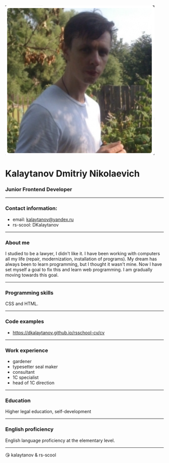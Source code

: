 ![DKalaytanov](1.png "DKalaytanov")

# Kalaytanov Dmitriy Nikolaevich
### Junior Frontend Developer

________________________________
### Contact information:

- email: kalaytanov@yandex.ru
- rs-scool: DKalaytanov
________________________________

### About me

I studied to be a lawyer, I didn't like it. I have been working with computers all 
my life (repair, modernization, installation of programs). My dream has always been to 
learn programming, but I thought it wasn't mine. Now I have set myself a goal to fix 
this and learn web programming. I am gradually moving towards this goal.

________________________________

### Programming skills

CSS and HTML. 

________________________________

### Сode examples
* https://dkalaytanov.github.io/rsschool-cv/cv

________________________________

### Work experience

 - gardener
 - typesetter seal maker
 - consultant
 - 1C specialist
 - head of 1C direction

________________________________

### Education

Higher legal education, self-development

________________________________

### English proficiency

English language proficiency at the elementary level.

________________________________

:kissing_heart: kalaytanov & rs-scool

    





